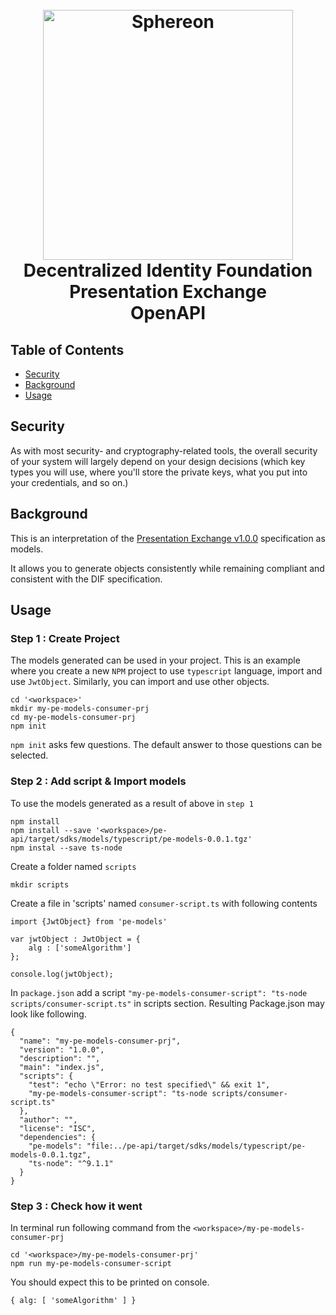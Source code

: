 <h1 align="center">
  <br>
  <a href="https://www.sphereon.com"><img src="https://sphereon.com/content/themes/sphereon/assets/img/logo.svg" alt="Sphereon" width="400"></a>
  <br> Decentralized Identity Foundation 
  <br> Presentation Exchange 
  <br> OpenAPI
  <br>
</h1>

## Table of Contents

- [Security](#security)
- [Background](#background)
- [Usage](#usage)

## Security

As with most security- and cryptography-related tools, the overall security of your system will largely depend on your design decisions (which key types you will use, where you'll store the private keys, what you put into your credentials, and so on.)

## Background

This is an interpretation of the
[Presentation Exchange v1.0.0](https://identity.foundation/presentation-exchange/#submission-requirements)
specification as models.

It allows you to generate objects consistently while remaining compliant and consistent with the DIF specification.

## Usage

### Step 1 : Create Project

The models generated can be used in your project. This is an example where you create a new `NPM` project to use `typescript` language, import and use `JwtObject`. Similarly, you can import and use other objects.

```
cd '<workspace>'
mkdir my-pe-models-consumer-prj
cd my-pe-models-consumer-prj
npm init
```

`npm init` asks few questions. The default answer to those questions can be selected.

### Step 2 : Add script & Import models

To use the models generated as a result of above in `step 1`

```
npm install
npm install --save '<workspace>/pe-api/target/sdks/models/typescript/pe-models-0.0.1.tgz'
npm instal --save ts-node
```

Create a folder named `scripts`

```
mkdir scripts
```

Create a file in 'scripts' named `consumer-script.ts` with following contents

```
import {JwtObject} from 'pe-models'

var jwtObject : JwtObject = {
    alg : ['someAlgorithm']
};

console.log(jwtObject);
```

In `package.json` add a script `"my-pe-models-consumer-script": "ts-node scripts/consumer-script.ts"` in scripts section. Resulting Package.json may look like following.

```
{
  "name": "my-pe-models-consumer-prj",
  "version": "1.0.0",
  "description": "",
  "main": "index.js",
  "scripts": {
    "test": "echo \"Error: no test specified\" && exit 1",
	"my-pe-models-consumer-script": "ts-node scripts/consumer-script.ts"
  },
  "author": "",
  "license": "ISC",
  "dependencies": {
    "pe-models": "file:../pe-api/target/sdks/models/typescript/pe-models-0.0.1.tgz",
    "ts-node": "^9.1.1"
  }
}
```

### Step 3 : Check how it went

In terminal run following command from the `<workspace>/my-pe-models-consumer-prj`

```
cd '<workspace>/my-pe-models-consumer-prj'
npm run my-pe-models-consumer-script
```

You should expect this to be printed on console.

```
{ alg: [ 'someAlgorithm' ] }
```
